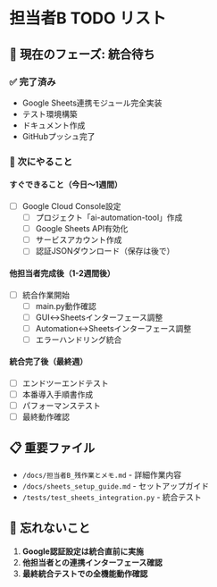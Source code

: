 # 担当者B TODO リスト

## 🎯 現在のフェーズ: 統合待ち

### ✅ 完了済み
- Google Sheets連携モジュール完全実装
- テスト環境構築
- ドキュメント作成
- GitHubプッシュ完了

### 🔄 次にやること

#### **すぐできること（今日〜1週間）**
- [ ] Google Cloud Console設定
  - [ ] プロジェクト「ai-automation-tool」作成
  - [ ] Google Sheets API有効化  
  - [ ] サービスアカウント作成
  - [ ] 認証JSONダウンロード（保存は後で）

#### **他担当者完成後（1-2週間後）**
- [ ] 統合作業開始
  - [ ] main.py動作確認
  - [ ] GUI↔Sheetsインターフェース調整
  - [ ] Automation↔Sheetsインターフェース調整
  - [ ] エラーハンドリング統合

#### **統合完了後（最終週）**
- [ ] エンドツーエンドテスト
- [ ] 本番導入手順書作成
- [ ] パフォーマンステスト
- [ ] 最終動作確認

## 📋 重要ファイル
- `/docs/担当者B_残作業とメモ.md` - 詳細作業内容
- `/docs/sheets_setup_guide.md` - セットアップガイド
- `/tests/test_sheets_integration.py` - 統合テスト

## 🚨 忘れないこと
1. **Google認証設定は統合直前に実施**
2. **他担当者との連携インターフェース確認**
3. **最終統合テストでの全機能動作確認**